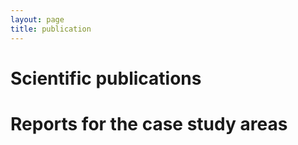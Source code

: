 ```yaml
--- 
layout: page
title: publication
---
```


# Scientific publications 

# Reports for the case study areas
